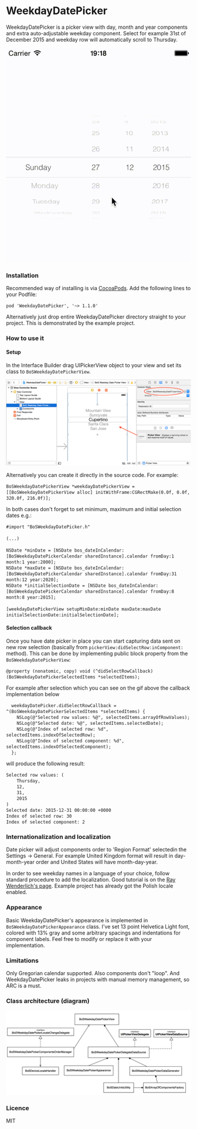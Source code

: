 # WeekdayDatePicker

WeekdayDatePicker is a picker view with day, month and year components and extra auto-adjustable weekday component. Select for example 31st of December 2015 and weekday row will automatically scroll to Thursday.

![WeekdayDatePicker demo](/ReadmeResources/weekdayDatePickerDemo.gif)

### Installation

Recommended way of installing is via [CocoaPods](https://cocoapods.org/). Add the following lines to your Podfile:
```
pod 'WeekdayDatePicker', '~> 1.1.0'
```

Alternatively just drop entire WeekdayDatePicker directory straight to your project. This is demonstrated by the example project.

### How to use it

#### Setup
In the Interface Builder drag UIPickerView object to your view and set its class to `BoSWeekdayDatePickerView`. 

![Usage demonstration](/ReadmeResources/weekdayDatePickerUsage@2x.png)

Alternatively you can create it directly in the source code. For example:
```
BoSWeekdayDatePickerView *weekdayDatePickerView = [[BoSWeekdayDatePickerView alloc] initWithFrame:CGRectMake(0.0f, 0.0f, 320.0f, 216.0f)];
```

In both cases don't forget to set minimum, maximum and initial selection dates e.g.:

```
#import "BoSWeekdayDatePicker.h"

(...)

NSDate *minDate = [NSDate bos_dateInCalendar:[BoSWeekdayDatePickerCalendar sharedInstance].calendar fromDay:1 month:1 year:2000];
NSDate *maxDate = [NSDate bos_dateInCalendar:[BoSWeekdayDatePickerCalendar sharedInstance].calendar fromDay:31 month:12 year:2020];
NSDate *initialSelectionDate = [NSDate bos_dateInCalendar:[BoSWeekdayDatePickerCalendar sharedInstance].calendar fromDay:8 month:8 year:2015];

[weekdayDatePickerView setupMinDate:minDate maxDate:maxDate initialSelectionDate:initialSelectionDate];
```

#### Selection callback
Once you have date picker in place you can start capturing data sent on new row selection (basically from `pickerView:didSelectRow:inComponent:` method). This can be done by implementing public block property from the `BoSWeekdayDatePickerView`:
```
@property (nonatomic, copy) void (^didSelectRowCallback)(BoSWeekdayDatePickerSelectedItems *selectedItems);
```

For example after selection which you can see on the gif above the callback implementation below
```
  weekdayDatePicker.didSelectRowCallback = ^(BoSWeekdayDatePickerSelectedItems *selectedItems) {
    NSLog(@"Selected row values: %@", selectedItems.arrayOfRowValues);
    NSLog(@"Selected date: %@", selectedItems.selectedDate);
    NSLog(@"Index of selected row: %d", selectedItems.indexOfSelectedRow);
    NSLog(@"Index of selected component: %d", selectedItems.indexOfSelectedComponent);
  };
```

will produce the following result:
```
Selected row values: (
    Thursday,
    12,
    31,
    2015
)
Selected date: 2015-12-31 00:00:00 +0000
Index of selected row: 30
Index of selected component: 2
```

### Internationalization and localization

Date picker will adjust components order to 'Region Format' selectedin the Settings -> General. For example United Kingdom format will result in day-month-year order and United States will have month-day-year.

In order to see weekday names in a language of your choice, follow standard procedure to add the localization. Good tutorial is on the [Ray Wenderlich's page](http://www.raywenderlich.com/64401/internationalization-tutorial-for-ios-2014). Example project has already got the Polish locale enabled.

### Appearance

Basic WeekdayDatePicker's appearance is implemented in `BoSWeekdayDatePickerAppearance` class. I've set 13 point Helvetica Light font, colored with 13% gray and some arbitrary spacings and indentations for component labels. Feel free to modify or replace it with your implementation.

### Limitations

Only Gregorian calendar supported. Also components don't "loop". And WeekdayDatePicker leaks in projects with manual memory management, so ARC is a must. 

### Class architecture (diagram)

![Class diagram image](/ReadmeResources/classDiagram.png)

### Licence

MIT
